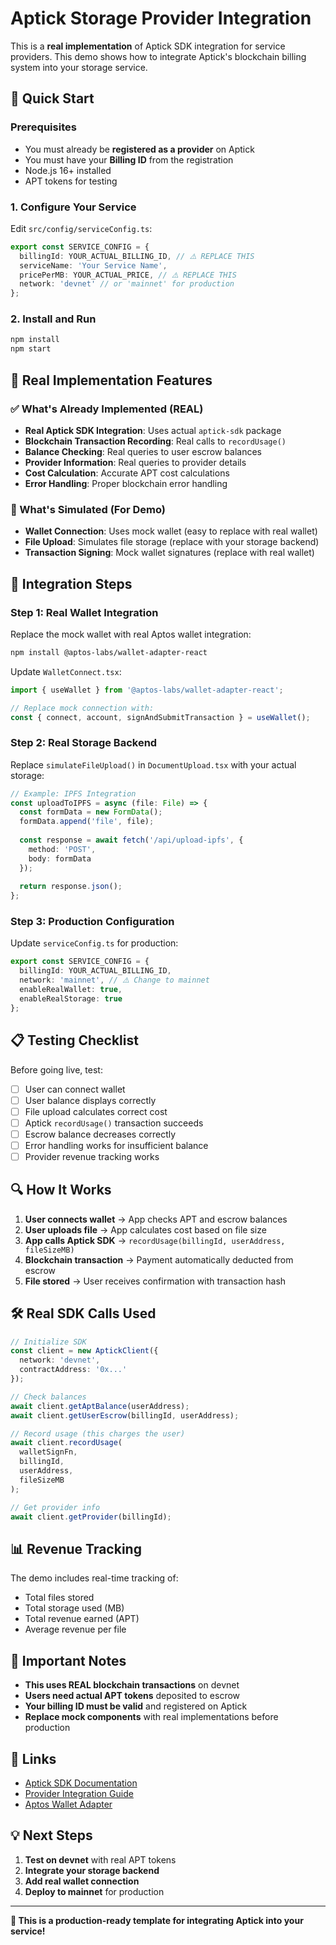 # Aptick Storage Provider Integration

This is a **real implementation** of Aptick SDK integration for service providers. This demo shows how to integrate Aptick's blockchain billing system into your storage service.

## 🚀 Quick Start

### Prerequisites
- You must already be **registered as a provider** on Aptick
- You must have your **Billing ID** from the registration
- Node.js 16+ installed
- APT tokens for testing

### 1. Configure Your Service

Edit `src/config/serviceConfig.ts`:

```typescript
export const SERVICE_CONFIG = {
  billingId: YOUR_ACTUAL_BILLING_ID, // ⚠️ REPLACE THIS
  serviceName: 'Your Service Name',
  pricePerMB: YOUR_ACTUAL_PRICE, // ⚠️ REPLACE THIS
  network: 'devnet' // or 'mainnet' for production
};
```

### 2. Install and Run

```bash
npm install
npm start
```

## 🔧 Real Implementation Features

### ✅ What's Already Implemented (REAL)

- **Real Aptick SDK Integration**: Uses actual `aptick-sdk` package
- **Blockchain Transaction Recording**: Real calls to `recordUsage()`
- **Balance Checking**: Real queries to user escrow balances
- **Provider Information**: Real queries to provider details
- **Cost Calculation**: Accurate APT cost calculations
- **Error Handling**: Proper blockchain error handling

### 🔄 What's Simulated (For Demo)

- **Wallet Connection**: Uses mock wallet (easy to replace with real wallet)
- **File Upload**: Simulates file storage (replace with your storage backend)
- **Transaction Signing**: Mock wallet signatures (replace with real wallet)

## 🔐 Integration Steps

### Step 1: Real Wallet Integration

Replace the mock wallet with real Aptos wallet integration:

```bash
npm install @aptos-labs/wallet-adapter-react
```

Update `WalletConnect.tsx`:
```typescript
import { useWallet } from '@aptos-labs/wallet-adapter-react';

// Replace mock connection with:
const { connect, account, signAndSubmitTransaction } = useWallet();
```

### Step 2: Real Storage Backend

Replace `simulateFileUpload()` in `DocumentUpload.tsx` with your actual storage:

```typescript
// Example: IPFS Integration
const uploadToIPFS = async (file: File) => {
  const formData = new FormData();
  formData.append('file', file);
  
  const response = await fetch('/api/upload-ipfs', {
    method: 'POST',
    body: formData
  });
  
  return response.json();
};
```

### Step 3: Production Configuration

Update `serviceConfig.ts` for production:
```typescript
export const SERVICE_CONFIG = {
  billingId: YOUR_ACTUAL_BILLING_ID,
  network: 'mainnet', // ⚠️ Change to mainnet
  enableRealWallet: true,
  enableRealStorage: true
};
```

## 📋 Testing Checklist

Before going live, test:

- [ ] User can connect wallet
- [ ] User balance displays correctly
- [ ] File upload calculates correct cost
- [ ] Aptick `recordUsage()` transaction succeeds
- [ ] Escrow balance decreases correctly
- [ ] Error handling works for insufficient balance
- [ ] Provider revenue tracking works

## 🔍 How It Works

1. **User connects wallet** → App checks APT and escrow balances
2. **User uploads file** → App calculates cost based on file size
3. **App calls Aptick SDK** → `recordUsage(billingId, userAddress, fileSizeMB)`
4. **Blockchain transaction** → Payment automatically deducted from escrow
5. **File stored** → User receives confirmation with transaction hash

## 🛠 Real SDK Calls Used

```typescript
// Initialize SDK
const client = new AptickClient({
  network: 'devnet',
  contractAddress: '0x...'
});

// Check balances
await client.getAptBalance(userAddress);
await client.getUserEscrow(billingId, userAddress);

// Record usage (this charges the user)
await client.recordUsage(
  walletSignFn,
  billingId, 
  userAddress, 
  fileSizeMB
);

// Get provider info
await client.getProvider(billingId);
```

## 📊 Revenue Tracking

The demo includes real-time tracking of:
- Total files stored
- Total storage used (MB)
- Total revenue earned (APT)
- Average revenue per file

## 🚨 Important Notes

- **This uses REAL blockchain transactions** on devnet
- **Users need actual APT tokens** deposited to escrow
- **Your billing ID must be valid** and registered on Aptick
- **Replace mock components** with real implementations before production

## 🔗 Links

- [Aptick SDK Documentation](../sdk/README.md)
- [Provider Integration Guide](../sdk/INTEGRATION_GUIDE.md)
- [Aptos Wallet Adapter](https://github.com/aptos-labs/aptos-wallet-adapter)

## 💡 Next Steps

1. **Test on devnet** with real APT tokens
2. **Integrate your storage backend** 
3. **Add real wallet connection**
4. **Deploy to mainnet** for production

---

**🎯 This is a production-ready template for integrating Aptick into your service!**